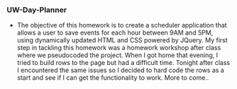 ### UW-Day-Planner

- The objective of this homework is to create a scheduler application that allows a user to save events for each hour between 9AM and 5PM, using dynamically updated HTML and CSS powered by JQuery. My first step in tackling this homework was a homework workshop after class where we pseudocoded the project. When I got home that evening, I tried to build rows to the page but had a difficult time. Tonight after class I encountered the same issues so I decided to hard code the rows as a start and see if I can get the functionality to work. More to come..